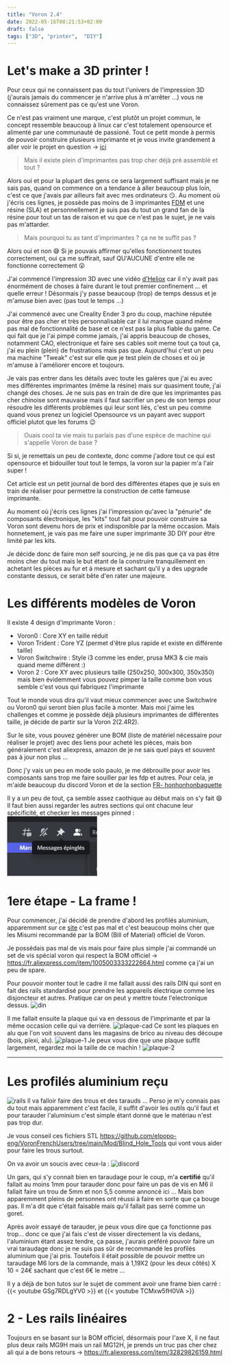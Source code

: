 ```yaml
---
title: "Voron 2.4"
date: 2022-05-16T00:21:53+02:00
draft: false
tags: ["3D", "printer",  "DIY"]
---
```


# Let's make a 3D printer !

Pour ceux qui ne connaissent pas du tout l'univers de l'impression 3D (j'aurais jamais du commencer je n'arrive plus à m'arrêter ...) vous ne connaissez sûrement pas ce qu'est une Voron.

Ce n'est pas vraiment une marque, c'est plutôt un projet commun, le concept ressemble beaucoup à linux car c'est totalement opensource et alimenté par une communauté de passioné. 
Tout ce petit monde à permis de pouvoir construire plusieurs imprimante et je vous invite grandement à aller voir le projet en question -> [ici](https://vorondesign.com/)

>Mais il existe plein d'imprimantes pas trop cher déjà pré assemblé et tout ?

Alors oui et pour la plupart des gens ce sera largement suffisant mais je ne sais pas, quand on commence on a tendance à aller beaucoup plus loin, c'est ce que j'avais par ailleurs fait avec mes ordinateurs 😏. Au moment où j'écris ces lignes, je possède pas moins de 3 imprimantes [FDM](https://fr.3dilla.com/imprimante-3d/fused-deposition-modeling/) et une résine (SLA) et personnellement je suis pas du tout un grand fan de la résine pour tout un tas de raison et vu que ce n'est pas le sujet, je ne vais pas m'attarder. 
> Mais pourquoi tu as tant d'imprimantes ? ça ne te suffit pas ?

Alors oui et non 😅 Si je pouvais affirmer qu'elles fonctionnent toutes correctement, oui ça me suffirait, sauf QU'AUCUNE d'entre elle ne fonctionne correctement 😮

J'ai commencé l'impression 3D avec une vidéo [d'Heliox](https://youtu.be/dtI-r2uUCMs) car il n'y avait pas énormément de choses à faire durant le tout premier confinement ... et quelle erreur ! Désormais j'y passe beaucoup (trop) de temps dessus et je m'amuse bien avec (pas tout le temps ...) 

J'ai commencé avec une Creality Ender 3 pro du coup, machine réputée pour être pas cher et très personnalisable car il lui manque quand même pas mal de fonctionnalité de base et ce n'est pas la plus fiable du game. Ce qui fait que je l'ai pimpé comme jamais, j'ai appris beaucoup de choses, notamment CAO, electronique et faire ses cables soit meme tout ça tout ça, j'ai eu plein (plein) de frustrations mais pas que. Aujourd'hui c'est un peu ma machine "Tweak" c'est sur elle que je test plein de choses et où je m'amuse à l'améliorer encore et toujours. 

Je vais pas entrer dans les détails avec toute les galères que j'ai eu avec mes différentes imprimantes (même la résine) mais sur quasiment toute, j'ai changé des choses. Je ne suis pas en train de dire que les imprimantes pas cher chinoise sont mauvaise mais il faut sacrifier un peu de son temps pour résoudre les différents problèmes qui leur sont liés, c'est un peu comme quand vous prenez un logiciel Opensource vs un payant avec support officiel plutot que les forums 😉

>Ouais cool ta vie mais tu parlais pas d'une espèce de machine qui s'appelle Voron de base ?

Si si, je remettais un peu de contexte, donc comme j'adore tout ce qui est opensource et bidouiller tout tout le temps, la voron sur la papier m'a l'air super !

Cet article est un petit journal de bord des différentes étapes que je suis en train de réaliser pour permettre la construction de cette fameuse imprimante.

Au moment où j'écris ces lignes j'ai l'impression qu'avec la "pénurie" de composants électronique, les "kits" tout fait pour pouvoir construire sa Voron sont devenu hors de prix et indisponible par la même occasion. Mais honnetement, je vais pas me faire une super imprimante 3D DIY pour être limité par les kits.

Je décide donc de faire mon self sourcing, je ne dis pas que ça va pas être moins cher du tout mais le but étant de la construire tranquillement en achetant les pièces au fur et à mesure et sachant qu'il y a des upgrade constante dessus, ce serait bête d'en rater une majeure.

# Les différents modèles de Voron
Il existe 4 design d'imprimante Voron :
- Voron0 :  Core XY en taille réduit
- Voron Trident : Core YZ (permet d'être plus rapide et existe en différente taille)
- Voron Switchwire : Style i3 comme les ender, prusa MK3 & cie mais quand meme différent :)
- Voron 2 : Core XY avec plusieurs taille (250x250, 300x300, 350x350) mais bien évidemment vous pouvez pimper la taille comme bon vous semble c'est vous qui fabriquez l'imprimante

Tout le monde vous dira qu'il vaut mieux commencer avec une Switchwire ou Voron0 qui seront bien plus facile à monter. Mais moi j'aime les challenges et comme je possède déjà plusieurs imprimantes de différentes taille, je décide de partir sur la Voron 2(2.4R2).

Sur le site, vous pouvez générer une BOM (liste de matériel nécessaire pour réaliser le projet) avec des liens pour acheté les pièces, mais bon généralement c'est aliexpress, amazon de je ne sais quel pays et souvent pas à jour non plus ... 

Donc j'y vais un peu en mode solo paulo, je me débrouille pour avoir les composants sans trop me faire souiller par les fdp et autres. Pour cela, je m'aide beaucoup du discord Voron et de la section [FR- honhonhonbaguette](https://discord.com/channels/460117602945990666/500407802414628876)

Il y a un peu de tout, ça semble assez caothique au début mais on s'y fait 😄 Il faut bien aussi regarder les autres sections qui ont chacune leur spécificité, et checker les messages pinned : ![discord](/static/pinned.PNG)

# 1ere étape - La frame !
Pour commencer, j'ai décidé de prendre d'abord les profilés aluminium, apparemment sur ce [site](https://www.dold-mechatronik.de/Profile-en-aluminium-20x20-rainure-de-type-B-6) c'est pas mal et c'est beaucoup moins cher que les Misumi recommandé par la BOM  (Bill of Material) officiel de Voron.

Je possédais pas mal de vis mais pour faire plus simple j'ai commandé un set de vis spécial voron qui respect la BOM officiel -> https://fr.aliexpress.com/item/1005003333222664.html comme ça j'ai un peu de spare.

Pour pouvoir monter tout le cadre il me fallait aussi des rails DIN qui sont en fait des rails standardisé pour prendre les appareils électrique comme les disjoncteur et autres. Pratique car on peut y mettre toute l'electronique dessus.
![din](/din.webp)

Il me fallait ensuite la plaque qui va en dessous de l'imprimante et par la même occasion celle qui va derrière.
![plaque-cad](/plaque-voron.PNG)
 Ce sont les plaques en alu que l'on voit souvent dans les magasins de brico au niveau des découpe (bois, plexi, alu). 
 ![plaque-1](/voron-plaque-2.jpg)
 Je peux vous dire que une plaque suffit largement, regardez moi la taille de ce machin !
 ![plaque-2](/voron-plaque-1.jpg)

---
# Les profilés aluminium reçu 
![rails](/mes-rails.jpg)
Il va falloir faire des trous et des tarauds ... Perso je m'y connais pas du tout mais apparemment c'est facile, il suffit d'avoir les outils qu'il faut et pour tarauder l'aluminium c'est simple étant donné que le matériau n'est pas trop dur.

Je vous conseil ces fichiers STL https://github.com/elpopo-eng/VoronFrenchUsers/tree/main/Mod/Blind_Hole_Tools qui vont vous aider pour faire les trous surtout.

On va avoir un soucis avec ceux-la : 
![discord](/mesure-profil.PNG)

Un gars, qui s'y connait bien en taraudage pour le coup, m'a **certifié** qu'il fallait au moins 1mm pour tarauder donc pour faire un pas de vis en M6 il fallait faire un trou de 5mm et non 5,5 comme annoncé ici ... Mais bon apparemment pleins de personnes ont réussi à faire en sorte que ça bouge pas. Il m'a dit que c'était faisable mais qu'il fallait pas serré comme un goret.

Après avoir essayé de tarauder, je peux vous dire que ça fonctionne pas trop... donc ce que j'ai fais c'est de visser directement la vis dedans, l'aluminium étant assez tendre, ça passe, j'aurais préféré pouvoir faire un vrai taraudage donc je ne suis pas sûr de recommandé les profilés aluminium que j'ai pris. Toutefois il était possible de pouvoir mettre un taraudage M6 lors de la commande, mais à 1,19X2 (pour les deux côtés) X 10 = 24€ sachant que c'est 6€ le mètre ...

Il y a déjà de bon tutos sur le sujet de comment avoir une frame bien carré : 
{{< youtube GSg7RDLgYV0 >}} et  {{< youtube TCMxw5fH0VA >}}


# 2 - Les rails linéaires
Toujours en se basant sur la BOM officiel, désormais pour l'axe X, il ne faut plus deux rails MG9H mais un rail MG12H, je prends un truc pas cher chez ali qui a de bons retours  -> https://fr.aliexpress.com/item/32829826159.html